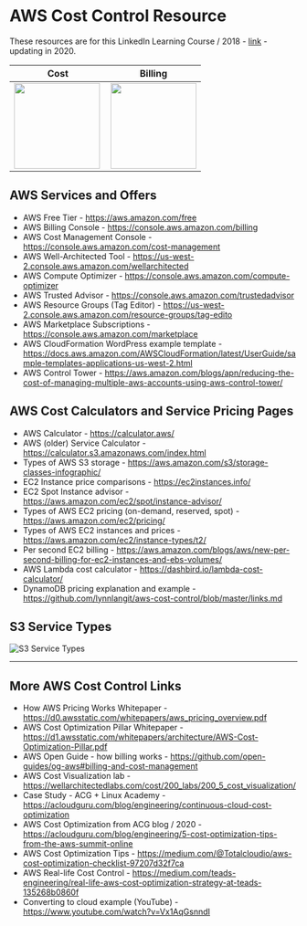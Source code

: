 # AWS Cost Control Resource

These resources are for this LinkedIn Learning Course / 2018 - [link](https://www.linkedin.com/learning/amazon-web-services-controlling-cost) - updating in 2020.  

|      Cost       |  Billing |
|:-------------:|:------:|
|  <img src="https://github.com/lynnlangit/aws-cost-control/blob/master/images/cost.png" width="150" align="left"> | <img src="https://github.com/lynnlangit/aws-cost-control/blob/master/images/billing.png" width="150" align="top">  |

## AWS Services and Offers

- AWS Free Tier - https://aws.amazon.com/free
- AWS Billing Console - https://console.aws.amazon.com/billing
- AWS Cost Management Console - https://console.aws.amazon.com/cost-management
- AWS Well-Architected Tool - https://us-west-2.console.aws.amazon.com/wellarchitected
- AWS Compute Optimizer - https://console.aws.amazon.com/compute-optimizer
- AWS Trusted Advisor - https://console.aws.amazon.com/trustedadvisor
- AWS Resource Groups (Tag Editor) - https://us-west-2.console.aws.amazon.com/resource-groups/tag-edito
- AWS Marketplace Subscriptions - https://console.aws.amazon.com/marketplace
- AWS CloudFormation WordPress example template - https://docs.aws.amazon.com/AWSCloudFormation/latest/UserGuide/sample-templates-applications-us-west-2.html
- AWS Control Tower - https://aws.amazon.com/blogs/apn/reducing-the-cost-of-managing-multiple-aws-accounts-using-aws-control-tower/

## AWS Cost Calculators and Service Pricing Pages

- AWS Calculator - https://calculator.aws/
- AWS (older) Service Calculator - https://calculator.s3.amazonaws.com/index.html
- Types of AWS S3 storage - https://aws.amazon.com/s3/storage-classes-infographic/
- EC2 Instance price comparisons - https://ec2instances.info/
- EC2 Spot Instance advisor - https://aws.amazon.com/ec2/spot/instance-advisor/
- Types of AWS EC2 pricing (on-demand, reserved, spot) - https://aws.amazon.com/ec2/pricing/
- Types of AWS EC2 instances and prices - https://aws.amazon.com/ec2/instance-types/t2/
- Per second EC2 billing - https://aws.amazon.com/blogs/aws/new-per-second-billing-for-ec2-instances-and-ebs-volumes/
- AWS Lambda cost calculator - https://dashbird.io/lambda-cost-calculator/
- DynamoDB pricing explanation and example - https://github.com/lynnlangit/aws-cost-control/blob/master/links.md

## S3 Service Types

![S3 Service Types](https://github.com/lynnlangit/aws-cost-control/blob/master/images/s3-types.png)

---

## More AWS Cost Control Links

- How AWS Pricing Works Whitepaper - https://d0.awsstatic.com/whitepapers/aws_pricing_overview.pdf
- AWS Cost Optimization Pillar Whitepaper - https://d1.awsstatic.com/whitepapers/architecture/AWS-Cost-Optimization-Pillar.pdf
- AWS Open Guide - how billing works - https://github.com/open-guides/og-aws#billing-and-cost-management
- AWS Cost Visualization lab - https://wellarchitectedlabs.com/cost/200_labs/200_5_cost_visualization/
- Case Study - ACG + Linux Academy - https://acloudguru.com/blog/engineering/continuous-cloud-cost-optimization
- AWS Cost Optimization from ACG blog / 2020 - https://acloudguru.com/blog/engineering/5-cost-optimization-tips-from-the-aws-summit-online
- AWS Cost Optimization Tips - https://medium.com/@Totalcloudio/aws-cost-optimization-checklist-97207d32f7ca
- AWS Real-life Cost Control - https://medium.com/teads-engineering/real-life-aws-cost-optimization-strategy-at-teads-135268b0860f
- Converting to cloud example (YouTube) - https://www.youtube.com/watch?v=Vx1AqGsnndI

